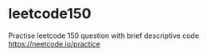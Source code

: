 # leetcode150
Practise leetcode 150 question with brief descriptive code https://neetcode.io/practice
